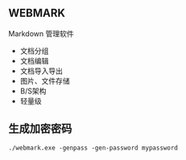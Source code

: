 ## WEBMARK

Markdown 管理软件

+ 文档分组
+ 文档编辑
+ 文档导入导出
+ 图片、文件存储
+ B/S架构
+ 轻量级

## 生成加密密码

```shell
./webmark.exe -genpass -gen-password mypassword
```
